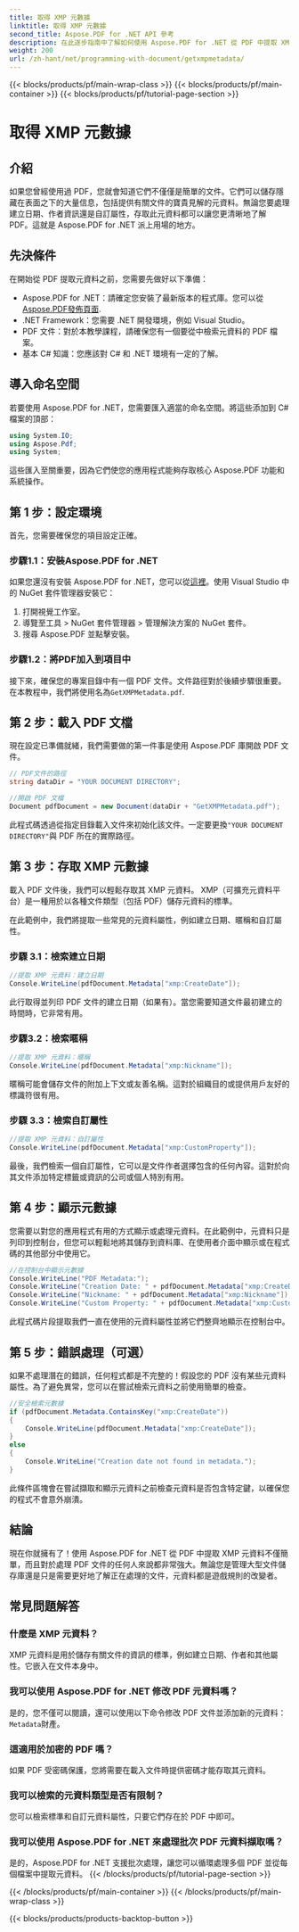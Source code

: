 ```yaml
---
title: 取得 XMP 元數據
linktitle: 取得 XMP 元數據
second_title: Aspose.PDF for .NET API 參考
description: 在此逐步指南中了解如何使用 Aspose.PDF for .NET 從 PDF 中提取 XMP 元資料。輕鬆從 PDF 文件中獲取有價值的見解。
weight: 200
url: /zh-hant/net/programming-with-document/getxmpmetadata/
---
```


{{< blocks/products/pf/main-wrap-class >}}
{{< blocks/products/pf/main-container >}}
{{< blocks/products/pf/tutorial-page-section >}}

# 取得 XMP 元數據

## 介紹

如果您曾經使用過 PDF，您就會知道它們不僅僅是簡單的文件。它們可以儲存隱藏在表面之下的大量信息，包括提供有關文件的寶貴見解的元資料。無論您要處理建立日期、作者資訊還是自訂屬性，存取此元資料都可以讓您更清晰地了解 PDF。這就是 Aspose.PDF for .NET 派上用場的地方。

## 先決條件

在開始從 PDF 提取元資料之前，您需要先做好以下準備：

-  Aspose.PDF for .NET：請確定您安裝了最新版本的程式庫。您可以從[Aspose.PDF發佈頁面](https://releases.aspose.com/pdf/net/).
- .NET Framework：您需要 .NET 開發環境，例如 Visual Studio。
- PDF 文件：對於本教學課程，請確保您有一個要從中檢索元資料的 PDF 檔案。
- 基本 C# 知識：您應該對 C# 和 .NET 環境有一定的了解。

## 導入命名空間

若要使用 Aspose.PDF for .NET，您需要匯入適當的命名空間。將這些添加到 C# 檔案的頂部：

```csharp
using System.IO;
using Aspose.Pdf;
using System;
```

這些匯入至關重要，因為它們使您的應用程式能夠存取核心 Aspose.PDF 功能和系統操作。

## 第 1 步：設定環境

首先，您需要確保您的項目設定正確。

### 步驟1.1：安裝Aspose.PDF for .NET

如果您還沒有安裝 Aspose.PDF for .NET，您可以從[這裡](https://releases.aspose.com/pdf/net/)。使用 Visual Studio 中的 NuGet 套件管理器安裝它：

1. 打開視覺工作室。
2. 導覽至工具 > NuGet 套件管理器 > 管理解決方案的 NuGet 套件。
3. 搜尋 Aspose.PDF 並點擊安裝。

### 步驟1.2：將PDF加入到項目中

接下來，確保您的專案目錄中有一個 PDF 文件。文件路徑對於後續步驟很重要。在本教程中，我們將使用名為`GetXMPMetadata.pdf`.

## 第 2 步：載入 PDF 文檔

現在設定已準備就緒，我們需要做的第一件事是使用 Aspose.PDF 庫開啟 PDF 文件。

```csharp
// PDF文件的路徑
string dataDir = "YOUR DOCUMENT DIRECTORY";

//開啟 PDF 文檔
Document pdfDocument = new Document(dataDir + "GetXMPMetadata.pdf");
```

此程式碼透過從指定目錄載入文件來初始化該文件。一定要更換`"YOUR DOCUMENT DIRECTORY"`與 PDF 所在的實際路徑。

## 第 3 步：存取 XMP 元數據

載入 PDF 文件後，我們可以輕鬆存取其 XMP 元資料。 XMP（可擴充元資料平台）是一種用於以各種文件類型（包括 PDF）儲存元資料的標準。

在此範例中，我們將提取一些常見的元資料屬性，例如建立日期、暱稱和自訂屬性。

### 步驟 3.1：檢索建立日期

```csharp
//提取 XMP 元資料：建立日期
Console.WriteLine(pdfDocument.Metadata["xmp:CreateDate"]);
```

此行取得並列印 PDF 文件的建立日期（如果有）。當您需要知道文件最初建立的時間時，它非常有用。

### 步驟3.2：檢索暱稱

```csharp
//提取 XMP 元資料：暱稱
Console.WriteLine(pdfDocument.Metadata["xmp:Nickname"]);
```

暱稱可能會儲存文件的附加上下文或友善名稱。這對於組織目的或提供用戶友好的標識符很有用。

### 步驟 3.3：檢索自訂屬性

```csharp
//提取 XMP 元資料：自訂屬性
Console.WriteLine(pdfDocument.Metadata["xmp:CustomProperty"]);
```

最後，我們檢索一個自訂屬性，它可以是文件作者選擇包含的任何內容。這對於向其文件添加特定標籤或資訊的公司或個人特別有用。

## 第 4 步：顯示元數據

您需要以對您的應用程式有用的方式顯示或處理元資料。在此範例中，元資料只是列印到控制台，但您可以輕鬆地將其儲存到資料庫、在使用者介面中顯示或在程式碼的其他部分中使用它。

```csharp
//在控制台中顯示元數據
Console.WriteLine("PDF Metadata:");
Console.WriteLine("Creation Date: " + pdfDocument.Metadata["xmp:CreateDate"]);
Console.WriteLine("Nickname: " + pdfDocument.Metadata["xmp:Nickname"]);
Console.WriteLine("Custom Property: " + pdfDocument.Metadata["xmp:CustomProperty"]);
```

此程式碼片段提取我們一直在使用的元資料屬性並將它們整齊地顯示在控制台中。

## 第 5 步：錯誤處理（可選）

如果不處理潛在的錯誤，任何程式都是不完整的！假設您的 PDF 沒有某些元資料屬性。為了避免異常，您可以在嘗試檢索元資料之前使用簡單的檢查。

```csharp
//安全檢索元數據
if (pdfDocument.Metadata.ContainsKey("xmp:CreateDate"))
{
    Console.WriteLine(pdfDocument.Metadata["xmp:CreateDate"]);
}
else
{
    Console.WriteLine("Creation date not found in metadata.");
}
```

此條件區塊會在嘗試擷取和顯示元資料之前檢查元資料是否包含特定鍵，以確保您的程式不會意外崩潰。

## 結論

現在你就擁有了！使用 Aspose.PDF for .NET 從 PDF 中提取 XMP 元資料不僅簡單，而且對於處理 PDF 文件的任何人來說都非常強大。無論您是管理大型文件儲存庫還是只是需要更好地了解正在處理的文件，元資料都是遊戲規則的改變者。

## 常見問題解答

### 什麼是 XMP 元資料？
XMP 元資料是用於儲存有關文件的資訊的標準，例如建立日期、作者和其他屬性。它嵌入在文件本身中。

### 我可以使用 Aspose.PDF for .NET 修改 PDF 元資料嗎？
是的，您不僅可以閱讀，還可以使用以下命令修改 PDF 文件並添加新的元資料：`Metadata`財產。

### 這適用於加密的 PDF 嗎？
如果 PDF 受密碼保護，您將需要在載入文件時提供密碼才能存取其元資料。

### 我可以檢索的元資料類型是否有限制？
您可以檢索標準和自訂元資料屬性，只要它們存在於 PDF 中即可。

### 我可以使用 Aspose.PDF for .NET 來處理批次 PDF 元資料擷取嗎？
是的，Aspose.PDF for .NET 支援批次處理，讓您可以循環處理多個 PDF 並從每個檔案中提取元資料。
{{< /blocks/products/pf/tutorial-page-section >}}

{{< /blocks/products/pf/main-container >}}
{{< /blocks/products/pf/main-wrap-class >}}

{{< blocks/products/products-backtop-button >}}
